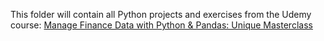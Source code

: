 
This folder will contain all Python projects and exercises from the Udemy course: 
[Manage Finance Data with Python & Pandas: Unique Masterclass]([https://www.udemy.com/course/complete-python-for-business-and-finance-bootcamp/](https://www.udemy.com/course/finance-data-with-python-and-pandas/))
